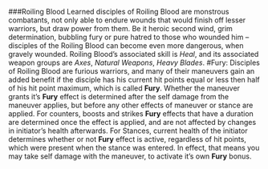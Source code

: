 ###Roiling Blood
Learned disciples of Roiling Blood are monstrous combatants, not only able to  endure wounds that would finish off lesser warriors, but draw power from them. Be it  heroic second wind, grim determination, bubbling fury or pure hatred to those who wounded him – disciples of the Roiling Blood can become even more dangerous, when gravely wounded. Roiling Blood’s associated skill is *Heal*, and its associated weapon groups are *Axes*, *Natural Weapons*, *Heavy Blades*. 
#Fury: Disciples of Roiling Blood are furious warriors, and many of their maneuvers gain an added benefit if the disciple has his current hit points equal or less then half of his hit point maximum, which is called **Fury**. Whether the maneuver grants it’s **Fury** effect is determined after the self damage from the maneuver applies, but before any other effects of maneuver or stance are applied. For counters, boosts and strikes **Fury** effects that have a duration are determined once the effect is applied, and are not affected by changes in initiator’s health afterwards. For Stances, current health of the initiator determines whether or not **Fury** effect is active, regardless of hit points, which were present when the stance was entered. In effect, that means you may take self damage with the maneuver, to activate it’s own **Fury** bonus.
